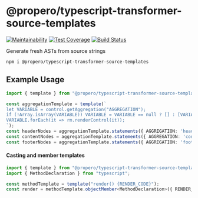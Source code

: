 # @propero/typescript-transformer-source-templates

[![Maintainability](https://api.codeclimate.com/v1/badges/0e6222501c8f6d1b7af9/maintainability)](https://codeclimate.com/github/propero-oss/typescript-transformer-source-templates/maintainability)
[![Test Coverage](https://api.codeclimate.com/v1/badges/0e6222501c8f6d1b7af9/test_coverage)](https://codeclimate.com/github/propero-oss/typescript-transformer-source-templates/test_coverage)
[![Build Status](https://travis-ci.com/propero-oss/typescript-transformer-source-templates.svg?branch=master)](https://travis-ci.com/propero-oss/typescript-transformer-source-templates)

Generate fresh ASTs from source strings

```shell script
npm i @propero/typescript-transformer-source-templates
```

## Example Usage
```typescript
import { template } from "@propero/typescript-transformer-source-templates";

const aggregationTemplate = template(`
let VARIABLE = control.getAggregation("AGGREGATION");
if (!Array.isArray(VARIABLE)) VARIABLE = VARIABLE == null ? [] : [VARIABLE];
VARIABLE.forEach(it => rm.renderControl(it));
`);
const headerNodes = aggregationTemplate.statements({ AGGREGATION: 'header', VARIABLE: "_header" });
const contentNodes = aggregationTemplate.statements({ AGGREGATION: 'content', VARIABLE: () => "_content" });
const footerNodes = aggregationTemplate.statements({ AGGREGATION: 'footer' });
```

#### Casting and member templates
```typescript
import { template } from "@propero/typescript-transformer-source-templates";
import { MethodDeclaration } from "typescript";

const methodTemplate = template("render() {RENDER_CODE}");
const render = methodTemplate.objectMember<MethodDeclaration>({ RENDER_CODE: "return 'hello world';" });
```
